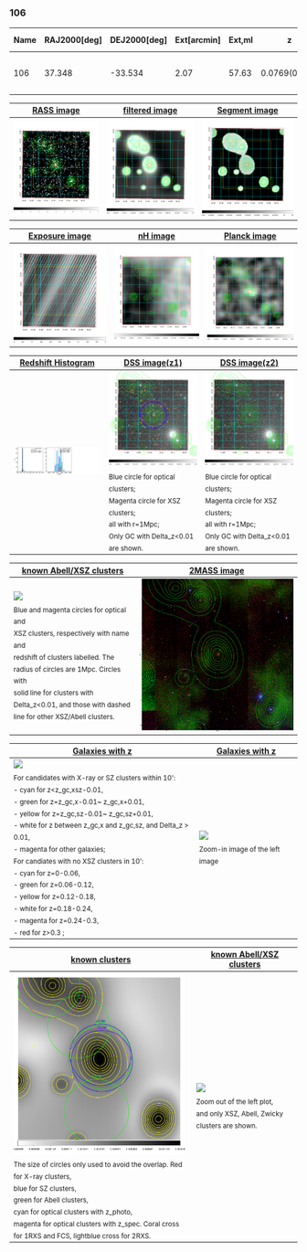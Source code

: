 <div STYLE="page-break-after: always;"></div>

### 106

|Name|RAJ2000[deg]|DEJ2000[deg] |Ext[arcmin]| Ext,ml | z | z_src| C|GC(XSZ,Delta_z<0.01)| GC(OPT,Delta_z<0.01)|GC| R_sig[arcmin] | R500[arcmin] | R500[Mpc]| CRsig[c/s] | CR500[c/s] |L500[1E44 erg/s]|F500[1E-12 erg/s/cm^2]| M500[1E14 Msun]|Tx[keV]|Cnt_sig|Beta|Rc[arcmin]|Comment|Alias|
|---|---|---|---|---|---|------|---|--------|---------|----------|---|---|---|---|---|---|---|---|---|---|---|---|---|---|
|106| 37.348| -33.534| 2.07| 57.63| 0.0769(0.005)| z1, z_xsz| B| MCXC, PSZ2, Tar| N, W| MCXC, N, PSZ2, Tar, W| 14.650| 9.007| 0.787| 0.191(0.031)| 0.179(0.029)| 0.485(0.048)| 3.340(0.333)| 1.49(0.08)| 2.81(0.09)| 100.1| 0.691(-0.107+0.155)| 2.997(-0.913+1.059)| -| k227|

|[RASS image](../image/106/106_img.pdf)|[filtered image](../image/106/106_fil.pdf)|[Segment image](../image/106/106_seg.pdf)|
|-------------------|--------------------|-------------------|
| <img src="../image/106/106_img.png" width="300">  | <img src="../image/106/106_fil.png" width="300">   | <img src="../image/106/106_seg.png" width="300">  |

|[Exposure image](../image/106/106_mex.pdf)| [nH image](../image/106/106_nh.pdf)| [Planck image](../image/106/106_p.pdf)|
|-------------------|--------------------|-------------------|
|<img src="../image/106/106_mex.png" width="300">   | <img src="../image/106/106_nh.png" width="300">    | <img src="../image/106/106_p.png" width="300"> |

|[Redshift Histogram](../image/106/106_zg.pdf) | [DSS image(z1)](../image/106/106_dss_z1.pdf)      |  [DSS image(z2)](../image/106/106_dss_z2.pdf)    |
|-------------------|--------------------|-------------------|
|<img src="../image/106/106_zg.png" width="300"> |<img src="../image/106/106_dss_z1.png" width="300"> <sub><br>Blue circle for optical clusters; <br>Magenta circle for XSZ clusters; <br>all with r=1Mpc; <br>Only GC with Delta_z<0.01 are shown. </sub>| <img src="../image/106/106_dss_z2.png" width="300"><sub><br>Blue circle for optical clusters; <br>Magenta circle for XSZ clusters; <br>all with r=1Mpc; <br>Only GC with Delta_z<0.01 are shown. </sub> |

|[known Abell/XSZ clusters](../image/106/106_m.pdf) | [2MASS image](../image/106/106_2mass.pdf)      |
|-------------------|-------------------|
|<img src=../image/106/106_m.png width="300"> <br><sub>Blue and magenta circles for optical and <br>XSZ clusters, respectively with name and <br>redshift of clusters labelled. The <br>radius of circles are 1Mpc. Circles with <br>solid line for clusters with <br>Delta_z<0.01, and those with dashed <br>line for other XSZ/Abell clusters.        </sub>|<img src="../image/106/106_2mass.png" width="300">  |

|[Galaxies with z](../image/106/106_opt_ned.pdf) |[Galaxies with z](../image/106/106_opt_ned_zoom.pdf) |
|-------------------|-------------------|
| <img src=../image/106/106_opt_ned.png width="300"> <br><sub> For candidates with X-ray or SZ clusters within 10': <br> - cyan for z<z_gc,xsz-0.01, <br> - green for z=z_gc,x-0.01~ z_gc,x+0.01, <br> - yellow for z=z_gc,sz-0.01~ z_gc,sz+0.01, <br> - white for z between z_gc,x and z_gc,sz, and Delta_z > 0.01, <br> - magenta for other galaxies; <br>For candiates with no XSZ clusters in 10': <br> - cyan for z=0-0.06, <br> - green for z=0.06-0.12, <br> - yellow for z=0.12-0.18, <br> - white for z=0.18-0.24, <br> - magenta for z=0.24-0.3, <br> - red for z>0.3 ;  </sub>|<img src=../image/106/106_opt_ned_zoom.png width="300">  <br><sub> Zoom-in image of the left image</sub>|

|[known clusters](../image/106/106_gc.pdf) |[known Abell/XSZ clusters](../image/106/106_gc_large.pdf) |
|-------------------|-------------------|
| <img src=../image/106/106_gc.png width="300"> <br><sub> The size of circles only used to avoid the overlap. Red for X-ray clusters, <br> blue for SZ clusters, <br> green for Abell clusters, <br> cyan for optical clusters with z_photo, <br> magenta for optical clusters with z_spec. Coral cross for 1RXS and FCS, lightblue cross for 2RXS. </sub>|<img src=../image/106/106_gc_large.png width="300"> <br><sub> Zoom out of the left plot, <br> and only XSZ, Abell, Zwicky clusters are shown. </sub> |



